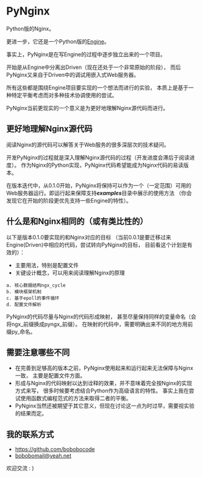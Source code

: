 # PyNginx

Python版的Nginx。

更进一步，它还是一个Python版的[Engine](https://github.com/bobobocode/engine.git)。

事实上，PyNginx是在写Engine的过程中逐步独立出来的一个项目。

开始是从Engine中分离出Driven（现在还处于一个非常原始的阶段），
而后PyNginx又来自于Driven中的调试用嵌入式Web服务器。

所有这些都是围绕Engine项目要实现的一个想法而进行的实验，
本质上是基于一种特定平衡考虑而对多种技术协调使用的尝试。

PyNginx当前更现实的一个意义是为更好地理解Nginx源代码而进行。

## 更好地理解Nginx源代码

阅读Nginx的源代码可以解答关于Web服务的很多深层次的技术疑问。

开发PyNginx的过程就是深入理解Nginx源代码的过程（开发进度会滞后于阅读进度）。
作为Nginx的Python实现，PyNginx代码希望能成为Nginx代码的易读版本。

在版本迭代中，从0.1.0开始，PyNginx将保持可以作为一个（一定范围）可用的Web服务器运行。即运行起来保障支持***examples***目录中展示的使用方法
（你会发现它在开始的阶段更优先支持一些Engine的特性）。

## 什么是和Nginx相同的（或有类比性的）

以下是版本0.1.0要实现的和Nginx对应的目标
（当前0.0.1是要迁移过来Engine(Driven)中相应的代码，尝试转向PyNginx的目标，
目前看这个计划是有效的）：

* 主要用法，特别是配置文件
* 关键设计概念，可以用来阅读理解Nginx的原理

```
a. 核心数据结构ngx_cycle
b. 模块框架机制
c. 基于epoll的事件循环
d. 配置文件解析
```

PyNginx的代码尽量与Nginx的代码形成映射，
甚至尽量保持同样的变量命名（会将ngx\_前缀换成pyngx\_前缀）。
在映射的代码中，需要明确出来不同的地方用前缀py\_命名。

## 需要注意哪些不同

* 在完善到足够高的版本之前，PyNginx使用起来和运行起来无法保障与Nginx一致，
主要是配置文件方面。
* 形成与Nginx的代码映射以达到诠释的效果，并不意味着完全按Nginx的实现方式来写，
很多时候要考虑结合Python作为高级语言的特性。
事实上我在尝试使用函数式编程范式的方法来取得二者的平衡。
* PyNginx当然还被期望于其它意义，但现在讨论这一点为时过早，需要视实验的结果而定。

## 我的联系方式

* <https://github.com/bobobocode>  
* <bobobomail@yeah.net>

欢迎交流 : )
